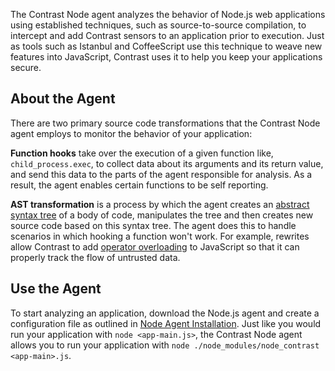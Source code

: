 <!--
title: "Node.js Agent Overview "
description: "Troubleshooting the Node.js Agent"
tags: "installation NodeJS agent troubleshooting"
-->

The Contrast Node agent analyzes the behavior of Node.js web applications using established techniques, such as source-to-source compilation, to intercept <!-- code --> and add Contrast sensors to an application prior to execution. Just as tools such as Istanbul and CoffeeScript use this technique to weave new features into JavaScript, Contrast uses it to help you keep your applications secure.

## About the Agent

There are two primary source code transformations that the Contrast Node agent employs to monitor the behavior of your application:

**Function hooks** take over the execution of a given function like, `child_process.exec`, to collect data about its arguments and its return value, and send this data to the parts of the agent responsible for analysis. As a result, the agent enables certain functions to be self reporting. 

**AST transformation** is a process by which the agent creates an [abstract syntax tree](https://en.wikipedia.org/wiki/Abstract_syntax_tree) of a body of code, manipulates the tree and then creates new source code based on this syntax tree. The agent does this to handle scenarios in which hooking a function won't work. For example, rewrites allow Contrast to add [operator overloading](https://en.wikipedia.org/wiki/Operator_overloading) to JavaScript so that it can properly track the flow of untrusted data.

## Use the Agent 

To start analyzing an application, download the Node.js agent and create a configuration file as outlined in [Node Agent Installation](installation-nodeinstall.html). Just like you would run your application with `node <app-main.js>`, the Contrast Node agent allows you to run your application with `node ./node_modules/node_contrast <app-main>.js`.



